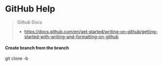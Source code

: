 # GitHub Help
        
> Github Docs
>* https://docs.github.com/en/get-started/writing-on-github/getting-started-with-writing-and-formatting-on-github 

#### Create branch from the branch

git clone -b <branchname> <remote-repo-url>
